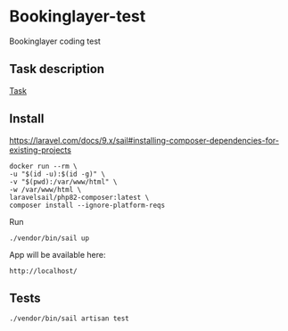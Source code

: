 # Bookinglayer-test
Bookinglayer coding test

## Task description
[Task](TASK.md)

## Install
https://laravel.com/docs/9.x/sail#installing-composer-dependencies-for-existing-projects

    docker run --rm \
    -u "$(id -u):$(id -g)" \
    -v "$(pwd):/var/www/html" \
    -w /var/www/html \
    laravelsail/php82-composer:latest \
    composer install --ignore-platform-reqs
    
Run 

    ./vendor/bin/sail up
    

App will be available here:

    http://localhost/

## Tests

    ./vendor/bin/sail artisan test
